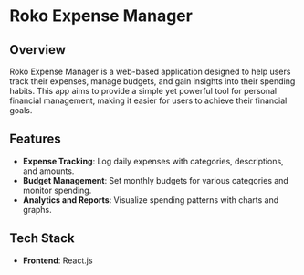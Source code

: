 # Roko Expense Manager

## Overview
Roko Expense Manager is a web-based application designed to help users track their expenses, manage budgets, and gain insights into their spending habits. This app aims to provide a simple yet powerful tool for personal financial management, making it easier for users to achieve their financial goals.

## Features
- **Expense Tracking**: Log daily expenses with categories, descriptions, and amounts.
- **Budget Management**: Set monthly budgets for various categories and monitor spending.
- **Analytics and Reports**: Visualize spending patterns with charts and graphs.


## Tech Stack
- **Frontend**: React.js






